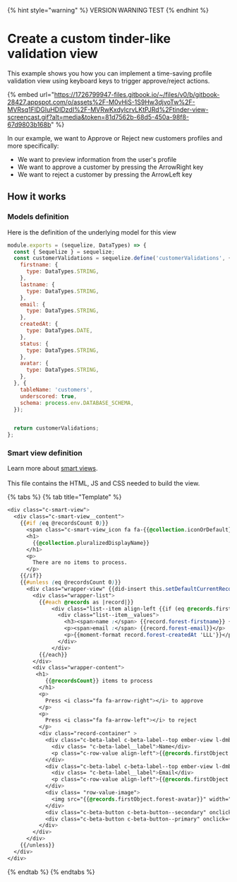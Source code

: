 {% hint style="warning" %}
VERSION WARNING TEST
{% endhint %}

# Create a custom tinder-like validation view

This example shows you how you can implement a time-saving profile validation view using keyboard keys to trigger approve/reject actions.&#x20;

<!-- markdown-link-check-disable -->

{% embed url="https://1726799947-files.gitbook.io/~/files/v0/b/gitbook-28427.appspot.com/o/assets%2F-M0vHiS-1S9Hw3djvoTw%2F-MVRsq1FlDGIuHDIDzdI%2F-MVRwKxdylcrvLKtPJRd%2Ftinder-view-screencast.gif?alt=media&token=81d7562b-68d5-450a-98f8-67d9803b168b" %}

<!-- markdown-link-check-enable -->

In our example, we want to Approve or Reject new customers profiles and more specifically:

* We want to preview information from the user's profile
* We want to approve a customer by pressing the ArrowRight key
* We want to reject a customer by pressing the ArrowLeft key

## How it works

### Models definition

Here is the definition of the underlying model for this view

```javascript
module.exports = (sequelize, DataTypes) => {
  const { Sequelize } = sequelize;
  const customerValidations = sequelize.define('customerValidations', {
    firstname: {
      type: DataTypes.STRING,
    },
    lastname: {
      type: DataTypes.STRING,
    },
    email: {
      type: DataTypes.STRING,
    },
    createdAt: {
      type: DataTypes.DATE,
    },
    status: {
      type: DataTypes.STRING,
    },
    avatar: {
      type: DataTypes.STRING,
    },
  }, {
    tableName: 'customers',
    underscored: true,
    schema: process.env.DATABASE_SCHEMA,
  });


  return customerValidations;
};

```

### Smart view definition

Learn more about [smart views](./).\
\
This file contains the HTML, JS and CSS needed to build the view.

{% tabs %}
{% tab title="Template" %}
```css
<div class="c-smart-view">
  <div class="c-smart-view__content">
    {{#if (eq @recordsCount 0)}}
      <span class="c-smart-view_icon fa fa-{{@collection.iconOrDefault}} fa-5x"></span>
      <h1>
        {{@collection.pluralizedDisplayName}}
      </h1>
      <p>
        There are no items to process.
      </p>
    {{/if}}
    {{#unless (eq @recordsCount 0)}}
      <div class="wrapper-view" {{did-insert this.setDefaultCurrentRecord}}>
        <div class="wrapper-list">
          {{#each @records as |record|}}
              <div class="list--item align-left {{if (eq @records.firstObject record) 'selected'}}">
                <div class="list--item__values">
                  <h3><span>name :</span> {{record.forest-firstname}} {{record.forest-lastname}}</h3>
                  <p><span>email :</span> {{record.forest-email}}</p>
                  <p>{{moment-format record.forest-createdAt 'LLL'}}</p>
                </div>
              </div>
          {{/each}}
        </div>
        <div class="wrapper-content">
         <h1>
            {{@recordsCount}} items to process
          </h1>
          <p>
            Press <i class="fa fa-arrow-right"></i> to approve
          </p>
          <p>
            Press <i class="fa fa-arrow-left"></i> to reject
          </p>
          <div class="record-container" >
            <div class="c-beta-label c-beta-label--top ember-view l-dmb">
              <div class= "c-beta-label__label">Name</div>
              <p class="c-row-value align-left">{{@records.firstObject.forest-firstname}} {{@records.firstObject.forest-lastname}}</p>
            </div>
            <div class="c-beta-label c-beta-label--top ember-view l-dmb">
              <div class= "c-beta-label__label">Email</div>
              <p class="c-row-value align-left">{{@records.firstObject.forest-email}}</p>
            </div>
            <div class= "row-value-image">
              <img src="{{@records.firstObject.forest-avatar}}" width="300" height="400">
            </div>
            <div class="c-beta-button c-beta-button--secondary" onclick={{ action 'triggerSmartAction' @collection 'reject' @records.firstObject}}>Reject</div>
            <div class="c-beta-button c-beta-button--primary" onclick={{ action 'triggerSmartAction' @collection 'approve' @records.firstObject}}>Approve</div>
          </div>
        </div>
      </div>
    {{/unless}}
  </div>
</div>
```
{% endtab %}
{% endtabs %}
